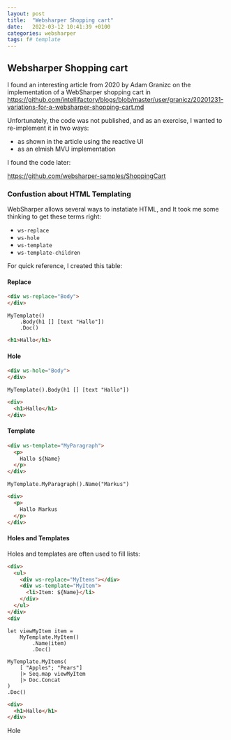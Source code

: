 ```yaml
---
layout: post
title:  "Websharper Shopping cart"
date:   2022-03-12 10:41:39 +0100
categories: websharper
tags: f# template
---
```


## Websharper Shopping cart

I found an interesting article from 2020 by Adam Granizc on the implementation of a WebSharper shopping cart in https://github.com/intellifactory/blogs/blob/master/user/granicz/20201231-variations-for-a-websharper-shopping-cart.md

Unfortunately, the code was not published, and as an exercise, I wanted to re-implement it in two ways:

- as shown in the article using the reactive UI
- as an elmish MVU implementation

I found the code later:

https://github.com/websharper-samples/ShoppingCart

### Confustion about HTML Templating

WebSharper allows several ways to instatiate HTML, and It took me some thinking to get these terms right:

- `ws-replace`
- `ws-hole`
- `ws-template`
- `ws-template-children`

For quick reference, I created this table:

#### Replace

```html
<div ws-replace="Body">
</div>
```

```F#
MyTemplate()
	.Body(h1 [] [text "Hallo"])
	.Doc()
```

```html
<h1>Hallo</h1>
```
#### Hole

```html
<div ws-hole="Body">
</div>
```

```F#
MyTemplate().Body(h1 [] [text "Hallo"])
```

```html
<div>
  <h1>Hallo</h1>
</div>
```

#### Template

```html
<div ws-template="MyParagraph">
  <p>
    Hallo ${Name}
  </p>
</div>
```

```F#
MyTemplate.MyParagraph().Name("Markus")
```

```html
<div>
  <p>
    Hallo Markus
  </p>
</div>
```

#### Holes and Templates

Holes and templates are often used to fill lists:

```html
<div>
  <ul>
    <div ws-replace="MyItems"></div>
    <div ws-template="MyItem">
      <li>Item: ${Name}</li>
    </div>
  </ul>
</div>
<div
```

```F#
let viewMyItem item =
	MyTemplate.MyItem()
		.Name(item)
		.Doc()
 
MyTemplate.MyItems(
	[ "Apples"; "Pears"] 
	|> Seq.map viewMyItem
	|> Doc.Concat
)
.Doc()
```

```html
<div>
  <h1>Hallo</h1>
</div>
```


Hole

